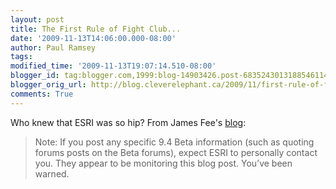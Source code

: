 ```yaml
---
layout: post
title: The First Rule of Fight Club...
date: '2009-11-13T14:06:00.000-08:00'
author: Paul Ramsey
tags: 
modified_time: '2009-11-13T19:07:14.510-08:00'
blogger_id: tag:blogger.com,1999:blog-14903426.post-6835243013188546114
blogger_orig_url: http://blog.cleverelephant.ca/2009/11/first-rule-of-fight-club.html
comments: True
---
```


Who knew that ESRI was so hip? From James Fee's [blog](http://www.spatiallyadjusted.com/2009/11/10/running-arcgis-9-4-alongside-arcgis-9-3-1/):

<blockquote>Note: If you post any specific 9.4 Beta information (such as quoting forums posts on the Beta forums), expect ESRI to personally contact you. They appear to be monitoring this blog post. You’ve been warned.</blockquote>



